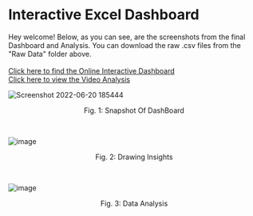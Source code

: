 # Interactive Excel Dashboard

Hey welcome! Below, as you can see, are the screenshots from the final Dashboard and Analysis. You can download the raw .csv files from the "Raw Data" folder above.</br></br>
[Click here to find the Online Interactive Dashboard](https://onedrive.live.com/view.aspx?resid=805EBE40645B2DD6!4145&ithint=file%2cxlsx&authkey=!ALz7VhXEErxs_gI) </br>
[Click here to view the Video Analysis](https://www.youtube.com/watch?v=oWy7ZkS3axE&t=275s)

![Screenshot 2022-06-20 185444](https://user-images.githubusercontent.com/91784043/174611756-6ab4cc61-c2de-4ac3-a9d4-76dc5da8ee65.png)

<p align = "center">
Fig. 1: Snapshot Of DashBoard
</p>
 </br>

![image](https://user-images.githubusercontent.com/91784043/174629927-393f577d-4838-46f6-af89-8f0365006875.png)

<p align = "center">
Fig. 2: Drawing Insights
</p>
 </br>


![image](https://user-images.githubusercontent.com/91784043/174628952-ebd24ffe-00e2-424b-aa3c-5f413b97f75a.png)

<p align = "center">
Fig. 3: Data Analysis
</p>
